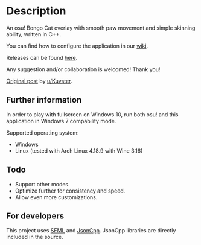 # Description
An osu! Bongo Cat overlay with smooth paw movement and simple skinning ability, written in C++.

You can find how to configure the application in our [wiki](https://github.com/kuroni/bongocat-osu/wiki).

Releases can be found [here](https://github.com/kuroni/bongocat-osu/releases).

Any suggestion and/or collaboration is welcomed! Thank you!

[Original post](https://www.reddit.com/r/osugame/comments/9hrkte/i_know_bongo_cat_is_getting_old_but_heres_a_nicer/) by [u/Kuvster](https://github.com/Kuvster).

## Further information
In order to play with fullscreen on Windows 10, run both osu! and this application in Windows 7 compability mode.

Supported operating system:
* Windows
* Linux (tested with Arch Linux 4.18.9 with Wine 3.16)

## Todo
* Support other modes.
* Optimize further for consistency and speed.
* Allow even more customizations.

## For developers
This project uses [SFML](https://www.sfml-dev.org/index.php) and [JsonCpp](https://github.com/open-source-parsers/jsoncpp). JsonCpp libraries are directly included in the source.